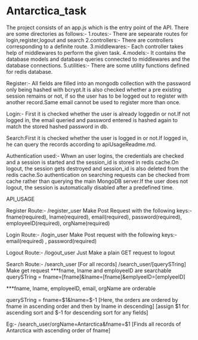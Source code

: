 # Antarctica_task

The project consists of an app.js which is the entry point of the API. There are some directories as follows:- 1.routes:- There are sepearate routes for login,register,logout and search 2.controllers:- There are controllers corresponding to a definite route. 3.middlewares:- Each controller takes help of middlewares to perform the given task. 4.models:- It contains the database models and database queries connected to middlewares and the database connections. 5.utilities:- There are some utility functions defined for redis database.

Register:- All fields are filled into an mongodb collection with the password only being hashed with bcrypt.It is also checked whether a pre existing session remains or not, if so the user has to be logged out to register with another record.Same email cannot be used to register more than once.

Login:- First it is checked whether the user is already loggedin or not.If not logged in, the email queried and password entered is hashed again to match the stored hashed password in db.

Search:First it is checked whether the user is logged in or not.If logged in, he can query the records according to apiUsageReadme.md.

Authentication used:- Whwn an user logins, the credentials are checked and a session is started and the session_id is stored in redis cache.On logout, the session gets destroyed and session_id is also deleted from the redis cache.So authentication on searching requests can be checked from cache rather than querying the main MongoDB server.If the user does not logout, the session is automatically disabled after a predefined time.

API_USAGE

Register Route:- /register_user Make Post Request with the following keys:- fname(required), lname(required), email(required), password(required), employeeID(required), orgName(required)

Login Route:- /login_user Make Post request with the following keys:- email(required) , password(required)

Logout Route:- /logout_user Just Make a plain GET request to logout

Search Route:- /search_user [For all records] /search_user/[querySTring] Make get request ***fname, lname and employeeID are searchable querySTring = fname=[fname]&lname=[fname]&emplyeeID=[emplyeeID]

***fname, lname, employeeID, email, orgName are orderable

querySTring = fname=$1&lname=$-1 [Here, the orders are ordered by fname in ascending order and then by lname in descending] [assign $1 for ascending sort and $-1 for descending sort for any fields]

Eg:- /search_user/orgName=Antarctica&fname=$1 [Finds all records of Antarctica with ascending order of fname]
